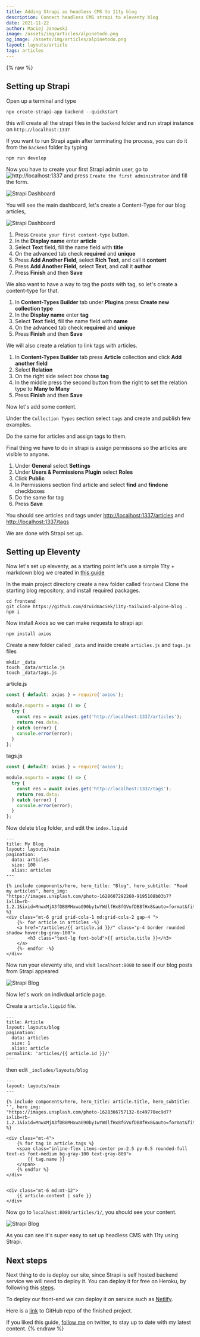 ```yaml
---
title: Adding Strapi as headless CMS to 11ty blog
description: Connect headless CMS strapi to eleventy blog 
date: 2021-11-22
author: Maciej Janowski
image: /assets/img/articles/alpinetodo.png
og_image: /assets/img/articles/alpinetodo.png
layout: layouts/article
tags: articles
---
```

{% raw %}
## Setting up Strapi

Open up a terminal and type 

```sh-session
npx create-strapi-app backend --quickstart
```

this will create all the strapi files in the `backend` folder and run strapi instance on `http://localhost:1337`

If you want to run Strapi again after terminating the process, you can do it from the `backend` folder by typing

```sh-session
npm run develop
```

Now you have to create your first Strapi admin user, go to ![http://localhost:1337](http://localhost:1337) and press `Create the first administrator` and fill the form.

![Strapi Dashboard](https://janowski.dev/assets/img/articles/eleventy_strapi/strapi_1.png)

You will see the main dashboard, let's create a Content-Type for our blog articles, 

![Strapi Dashboard](https://janowski.dev/assets/img/articles/eleventy_strapi/strapi_2.png)

1. Press `Create your first content-type` button.
2. In the **Display name** enter **article**
3. Select **Text** field, fill the name field with **title**
4. On the advanced tab check **required** and **unique**
5. Press **Add Another Field**, select **Rich Text**, and call it **content**
6. Press **Add Another Field**, select **Text**, and call it **author**
7. Press **Finish** and then **Save**

We also want to have a way to tag the posts with tag, so let's create a content-type for that.

1. In **Content-Types Builder** tab under **Plugins** press **Create new collection type**
2. In the **Display name** enter **tag**
3. Select **Text** field, fill the name field with **name**
4. On the advanced tab check **required** and **unique**
5. Press **Finish** and then **Save**

We will also create a relation to link tags with articles.

1. In **Content-Types Builder** tab press **Article** collection and click **Add another field**
2. Select **Relation**
3. On the right side select box chose **tag**
4. In the middle press the second button from the right to set the relation type to **Many to Many**
5. Press **Finish** and then **Save**

Now let's add some content.

Under the `Collection Types` section select `tags` and create and publish few examples.

Do the same for articles and assign tags to them.

Final thing we have to do in strapi is assign permissons so the articles are visible to anyone.

1. Under **General** select **Settings** 
2. Under **Users & Permissions Plugin** select **Roles**
3. Click **Public**
4. In Permissions section find article and select **find** and **findone** checkboxes
5. Do the same for tag
6. Press **Save**

You should see articles and tags under [http://localhost:1337/articles](http://localhost:1337/articles) and [http://localhost:1337/tags](http://localhost:1337/tags) 

We are done with Strapi set up.

## Setting up Eleventy

Now let's set up eleventy, as a starting point let's use a simple 11ty + markdown blog we created in [this guide](https://janowski.dev/articles/how-to-set-up-personal-website-with-markdown-tailwind-alpinejs/)

In the main project directory create a new folder called `frontend`
Clone the starting blog repository, and install required packages.

```sh-session
cd frontend
git clone https://github.com/druidmaciek/11ty-tailwind-alpine-blog .
npm i
```

Now install Axios so we can make requests to strapi api

```sh-session
npm install axios
```

Create a new folder called `_data` and inside create `articles.js` and `tags.js` files

```sh-session
mkdir _data
touch _data/article.js
touch _data/tags.js
```

article.js

```javascript
const { default: axios } = require('axios');

module.exports = async () => {
  try {
    const res = await axios.get('http://localhost:1337/articles');
    return res.data;
  } catch (error) {
    console.error(error);
  }
};
```

tags.js

```javascript
const { default: axios } = require('axios');

module.exports = async () => {
  try {
    const res = await axios.get('http://localhost:1337/tags');
    return res.data;
  } catch (error) {
    console.error(error);
  }
};
```

Now delete `blog` folder, and edit the `index.liquid`

```liquid
---
title: My Blog
layout: layouts/main
pagination:
  data: articles
  size: 100
  alias: articles
---

{% include components/hero, hero_title: "Blog", hero_subtitle: "Read my articles", hero_img:
"https://images.unsplash.com/photo-1628607292260-9195108b03b7?ixlib=rb-1.2.1&ixid=MnwxMjA3fDB8MHxwaG90by1wYWdlfHx8fGVufDB8fHx8&auto=format&fit=crop&w=1502&q=80"
%}
<div class="mt-6 grid grid-cols-1 md:grid-cols-2 gap-4 ">
    {%- for article in articles -%}
    <a href="/articles/{{ article.id }}/" class="p-4 border rounded shadow hover:bg-gray-100">
        <h3 class="text-lg font-bold">{{ article.title }}</h3>
    </a>
    {%- endfor -%}
</div>
``` 

Now run your eleventy site, and visit `localhost:8080` to see if our blog posts from Strapi appeared

![Strapi Blog](https://janowski.dev/assets/img/articles/eleventy_strapi/blog_1.png)

Now let's work on indivdual article page.

Create a `article.liquid` file.

```liquid
---
title: Article
layout: layouts/blog
pagination:
  data: articles
  size: 1
  alias: article
permalink: 'articles/{{ article.id }}/'
---
```

then edit `_includes/layouts/blog`

```liquid
---
layout: layouts/main
---

{% include components/hero, hero_title: article.title, hero_subtitle: '', hero_img:
"https://images.unsplash.com/photo-1628366757132-6c49770ec9d7?ixlib=rb-1.2.1&ixid=MnwxMjA3fDB8MHxwaG90by1wYWdlfHx8fGVufDB8fHx8&auto=format&fit=crop&w=1500&q=80"
%}

<div class="mt-4">
    {% for tag in article.tags %}
    <span class="inline-flex items-center px-2.5 py-0.5 rounded-full text-xs font-medium bg-gray-100 text-gray-800">
        {{ tag.name }}
    </span>
    {% endfor %}
</div>


<div class="mt-6 md:mt-12">
    {{ article.content | safe }}
</div>

```

Now go to `localhost:8080/articles/1/`, you should see your content.

![Strapi Blog](https://janowski.dev/assets/img/articles/eleventy_strapi/blog_2.png)

As you can see it's super easy to set up headless CMS with 11ty using Strapi.

## Next steps

Next thing to do is deploy our site, since Strapi is self hosted backend service we will need to deploy it. You can deploy it for free on Heroku, by following this [steps](https://strapi.io/documentation/developer-docs/latest/setup-deployment-guides/deployment/hosting-guides/heroku.html).

To deploy our front-end we can deploy it on service such as [Netlify](https://docs.netlify.com/configure-builds/common-configurations/eleventy/).


Here is a [link](https://github.com/druidmaciek/eleventy_strapi_blog) to GitHub repo of the finished project.

If you liked this guide, [follow me](https://twitter.com/MaciejJanowski) on twitter, to stay up to date with my latest content.
{% endraw %}